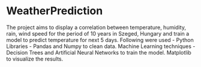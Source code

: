 # WeatherPrediction
The project aims to display a correlation between temperature, humidity, rain, wind speed for the period of 10 years in Szeged, Hungary and train a model to predict temperature for next 5 days. 
Following were used -
Python Libraries - Pandas and Numpy to clean data.
Machine Learning techniques - Decision Trees and Artificial Neural Networks to train the model.
Matplotlib to visualize the results.
